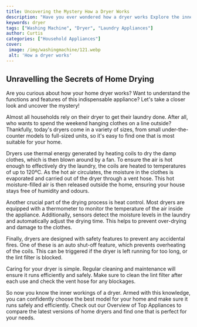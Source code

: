 ```yaml
---
title: Uncovering the Mystery How a Dryer Works
description: "Have you ever wondered how a dryer works Explore the inner workings of this important household appliance and learn how it efficiently and effectively gets laundry dry"
keywords: dryer
tags: ["Washing Machine", "Dryer", "Laundry Appliances"]
author: Curtis
categories: ["Household Appliances"]
cover: 
 image: /img/washingmachine/121.webp
 alt: 'How a dryer works'
---
```

## Unravelling the Secrets of Home Drying
Are you curious about how your home dryer works? Want to understand the functions and features of this indispensable appliance? Let's take a closer look and uncover the mystery!

Almost all households rely on their dryer to get their laundry done. After all, who wants to spend the weekend hanging clothes on a line outside? Thankfully, today's dryers come in a variety of sizes, from small under-the-counter models to full-sized units, so it's easy to find one that is most suitable for your home.

Dryers use thermal energy generated by heating coils to dry the damp clothes, which is then blown around by a fan. To ensure the air is hot enough to effectively dry the laundry, the coils are heated to temperatures of up to 120ºC. As the hot air circulates, the moisture in the clothes is evaporated and carried out of the dryer through a vent hose. This hot moisture-filled air is then released outside the home, ensuring your house stays free of humidity and odours.

Another crucial part of the drying process is heat control. Most dryers are equipped with a thermometer to monitor the temperature of the air inside the appliance. Additionally, sensors detect the moisture levels in the laundry and automatically adjust the drying time. This helps to prevent over-drying and damage to the clothes.

Finally, dryers are designed with safety features to prevent any accidental fires. One of these is an auto shut-off feature, which prevents overheating of the coils. This can be triggered if the dryer is left running for too long, or the lint filter is blocked.

Caring for your dryer is simple. Regular cleaning and maintenance will ensure it runs efficiently and safely. Make sure to clean the lint filter after each use and check the vent hose for any blockages.

So now you know the inner workings of a dryer. Armed with this knowledge, you can confidently choose the best model for your home and make sure it runs safely and efficiently. Check out our Overview of Top Appliances to compare the latest versions of home dryers and find one that is perfect for your needs.
